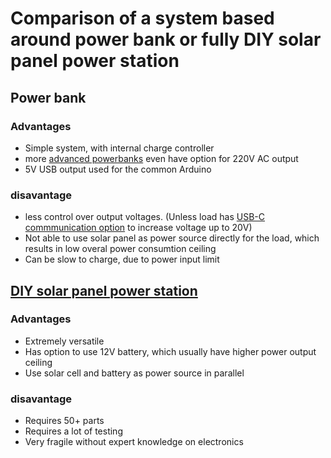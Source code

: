 # Comparison of a system based around power bank or fully DIY solar panel power station

## Power bank

### Advantages

+ Simple system, with internal charge controller
+ more [advanced powerbanks](https://www.coolblue.nl/product/834838/goal-zero-sherpa-100-ac-powerbank-met-power-delivery-25-600-mah.html#product-specifications) even have option for 220V AC output
+ 5V USB output used for the common Arduino

### disavantage

+ less control over output voltages. (Unless load has [USB-C commmunication option](https://www.allaboutcircuits.com/technical-articles/introduction-to-usb-type-c-which-pins-power-delivery-data-transfer/#:~:text=The%20default%20VBUS%20voltage%20is,maximum%20power%20of%20100%20W) to increase voltage up to 20V)
+ Not able to use solar panel as power source directly for the load, which results in low overal power consumtion ceiling
+ Can be slow to charge, due to power input limit

## [DIY solar panel power station](https://microcontrolere.wordpress.com/2016/12/16/mppt-solar-charger/)

### Advantages
+ Extremely versatile
+ Has option to use 12V battery, which usually have higher power output ceiling
+ Use solar cell and battery as power source in parallel

### disavantage
+ Requires 50+ parts 
+ Requires a lot of testing
+ Very fragile without expert knowledge on electronics